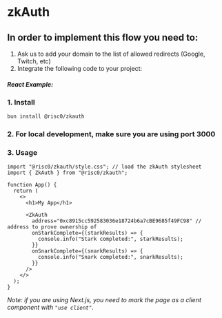 # zkAuth

## In order to implement this flow you need to:

1. Ask us to add your domain to the list of allowed redirects (Google, Twitch, etc)
2. Integrate the following code to your project:

##### React Example:

### 1. Install

```bash
bun install @risc0/zkauth
```

### 2. For local development, make sure you are using port 3000

### 3. Usage

```tsx
import "@risc0/zkauth/style.css"; // load the zkAuth stylesheet
import { ZkAuth } from "@risc0/zkauth";

function App() {
  return (
    <>
      <h1>My App</h1>
      
      <ZkAuth 
        address="0xc8915cc592583036e18724b6a7cBE9685f49FC98" // address to prove ownership of
        onStarkComplete={(starkResults) => {
          console.info("Stark completed:", starkResults);
        }}
        onSnarkComplete={(snarkResults) => {
          console.info("Snark completed:", snarkResults);
        }}
      />
    </>
  );
}
```

*Note: if you are using Next.js, you need to mark the page as a client component with `"use client"`.*
